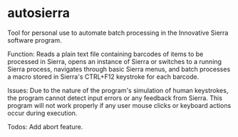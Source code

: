 # autosierra
Tool for personal use to automate batch processing in the Innovative Sierra software program. 

Function: Reads a plain text file containing barcodes of items to be processed in Sierra, opens an instance of Sierra or switches to a running Sierra process, navigates through basic Sierra menus, and batch processes a macro stored in Sierra's CTRL+F12 keystroke for each barcode.

Issues: Due to the nature of the program's simulation of human keystrokes, the program cannot detect input errors or any feedback from Sierra.  This program will not work properly if any user mouse clicks or keyboard actions occur during execution.

Todos: Add abort feature.
